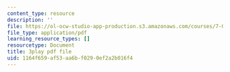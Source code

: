 ```yaml
---
content_type: resource
description: ''
file: https://ol-ocw-studio-app-production.s3.amazonaws.com/courses/7-01sc-fundamentals-of-biology-fall-2011/1164f659af53aa6bf0290ef2a2b016f4_nCBTC3-xsLM.pdf
file_type: application/pdf
learning_resource_types: []
resourcetype: Document
title: 3play pdf file
uid: 1164f659-af53-aa6b-f029-0ef2a2b016f4
---
```

